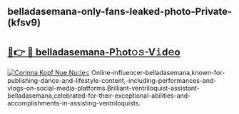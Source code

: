 ## belladasemana-only-fans​-leaked-photo​-Private-(kfsv9)


# <h2><a href="https://mediaupload.pro?title=belladasemana&ref=git">🔗👉 🔴 belladasemana-P𝚑ot𝚘𝚜-V𝚒d𝚎o</a></h2>

[![Corinna Kopf Nue Nu𝚍e𝚜](https://i.imgur.com/0qMVB7G.gif)](https://mediaupload.pro?title=belladasemana&ref=git)
Online-influencer-belladasemana,known-for-publishing-dance-and-lifestyle-content,-including-performances-and-vlogs-on-social-media-platforms.Brilliant-ventriloquist-assistant-belladasemana,celebrated-for-their-exceptional-abilities-and-accomplishments-in-assisting-ventriloquists.  